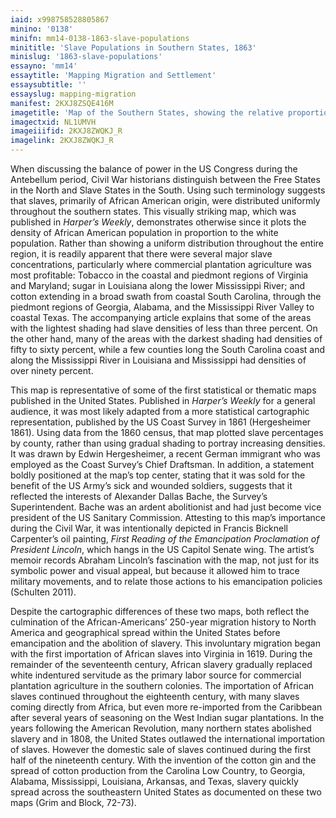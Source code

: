 ```yaml
---
iaid: x998758528805867
minino: '0138'
minifn: mm14-0138-1863-slave-populations
minititle: 'Slave Populations in Southern States, 1863'
minislug: '1863-slave-populations'
essayno: 'mm14'
essaytitle: 'Mapping Migration and Settlement'
essaysubtitle: ''
essayslug: mapping-migration
manifest: 2KXJ8ZSQE416M
imagetitle: 'Map of the Southern States, showing the relative proportion of slaves in the different localities'
imagectxid: NL1UMVH
imageiiifid: 2KXJ8ZWQKJ_R
imagelink: 2KXJ8ZWQKJ_R
---
```

When discussing the balance of power in the US Congress during the Antebellum period, Civil War historians distinguish between the Free States in the North and Slave States in the South. Using such terminology suggests that slaves, primarily of African American origin, were distributed uniformly throughout the southern states. This visually striking map, which was published in _Harper’s Weekly_, demonstrates otherwise since it plots the density of African American population in proportion to the white population. Rather than showing a uniform distribution throughout the entire region, it is readily apparent that there were several major slave concentrations, particularly where commercial plantation agriculture was most profitable: Tobacco in the coastal and piedmont regions of Virginia and Maryland; sugar in Louisiana along the lower Mississippi River; and cotton extending in a broad swath from coastal South Carolina, through the piedmont regions of Georgia, Alabama, and the Mississippi River Valley to coastal Texas. The accompanying article explains that some of the areas with the lightest shading had slave densities of less than three percent. On the other hand, many of the areas with the darkest shading had densities of fifty to sixty percent, while a few counties long the South Carolina coast and along the Mississippi River in Louisiana and Mississippi had densities of over ninety percent. 

This map is representative of some of the first statistical or thematic maps published in the United States. Published in _Harper’s Weekly_ for a general audience, it was most likely adapted from a more statistical cartographic representation, published by the US Coast Survey in 1861 (Hergesheimer 1861). Using data from the 1860 census, that map plotted slave percentages by county, rather than using gradual shading to portray increasing densities. It was drawn by Edwin Hergesheimer, a recent German immigrant who was employed as the Coast Survey’s Chief Draftsman. In addition, a statement boldly positioned at the map’s top center, stating that it was sold for the benefit of the US Army’s sick and wounded soldiers, suggests that it reflected the interests of Alexander Dallas Bache, the Survey’s Superintendent. Bache was an ardent abolitionist and had just become vice president of the US Sanitary Commission. Attesting to this map’s importance during the Civil War, it was intentionally depicted in Francis Bicknell Carpenter’s oil painting, _First Reading of the Emancipation Proclamation of President Lincoln_, which hangs in the US Capitol Senate wing. The artist’s memoir records Abraham Lincoln’s fascination with the map, not just for its symbolic power and visual appeal, but because it allowed him to trace military movements, and to relate those actions to his emancipation policies (Schulten 2011). 

Despite the cartographic differences of these two maps, both reflect the culmination of the African-Americans’ 250-year migration history to North America and geographical spread within the United States before emancipation and the abolition of slavery. This involuntary migration began with the first importation of African slaves into Virginia in 1619. During the remainder of the seventeenth century, African slavery gradually replaced white indentured servitude as the primary labor source for commercial plantation agriculture in the southern colonies. The importation of African slaves continued throughout the eighteenth century, with many slaves coming directly from Africa, but even more re-imported from the Caribbean after several years of seasoning on the West Indian sugar plantations. In the years following the American Revolution, many northern states abolished slavery and in 1808, the United States outlawed the international importation of slaves. However the domestic sale of slaves continued during the first half of the nineteenth century. With the invention of the cotton gin and the spread of cotton production from the Carolina Low Country, to Georgia, Alabama, Mississippi, Louisiana, Arkansas, and Texas, slavery quickly spread across the southeastern United States as documented on these two maps (Grim and Block, 72-73). 



